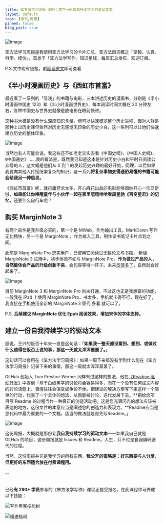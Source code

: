 ```yaml
---
title: 笨方法学习周报 30W：建立一份自我持续学习的驱动文本
layout: default
tags: [读书,周报]
pinned: false
blog_post: true
---
```


![image](http://upload-images.jianshu.io/upload_images/32598-8faeb8942bc8c444?imageMogr2/auto-orient/strip%7CimageView2/2/w/1240)

笨方法学习周报是我使用笨方法学习的卡片汇总，笨方法四词概之「坚毅、认真、科学、模仿」，首发于「笨方法学写作」知识星球，每周汇总发布，欢迎订阅。

P.S.文中附有链接，戳[阅读原文](https://www.jianshu.com/nb/25728012)即可查看

## 《半小时漫画历史》与《西虹市首富》

最近看了一系列的「显浅」的书籍与电影，三本讲述历史的漫画书，分别是《半小时漫画中国史 123》和《半小时漫画世界史》，每本阅读时间大概在 20 分钟左右，各种中国史与世界史就像是放电影在眼前快进。

这种书大概是没有什么深度知识含量，但可以快速概览整个历史进程，面对人群是那种上过历史课但依然对历史无感觉无印象的历史小白，这一系列可以让他们快速建立历史的整体印象。

![image](http://upload-images.jianshu.io/upload_images/32598-f5a35be4bf476dad?imageMogr2/auto-orient/strip%7CimageView2/2/w/1240)

当然也有人可能会说，看这些还不如老老实实去看《中国史纲》、《中国人史纲》、《中国通史》……我的看法是，既然我已知道这本是针对历史小白和平时只阅读公众号的人，这大概是他们从 0 到 1 的发起历史兴趣的最好开始，同理，以后如果我要向其他人传授纷繁复杂的知识，这一系列**将复杂事物变得通俗易懂的书籍可能会给我另一种启发。**

《西虹市首富》呢，就毋庸苛求太多，开心麻花出品的电影能够图你开心一乐已足够，**如果能让你唤醒童年与小伙伴一起在家里嘻嘻哈哈看周星驰《百变星君》的记忆**，还要什么自行车呢？

## 购买 MarginNote 3

有两个软件是我升级必买的，第一个是 MWeb，作为输出工具，MarkDown 写作无比畅快，另一个是 MarginNote ，作为输入工具，制作读书笔记卡片点划之间。

此前是 MarginNote Pro 忠实用户，已使用它阅读过无数论文与书籍， 新版 MarginNote 3 试用中，初步体验不如与 MarginNote Pro。**作为做过产品的人，自然能体会产品的升级创新不易**，会包容等待一阵子。未来[反馈多了](https://trello.com/b/5uIcxOgM/marginnote-%E6%94%B9%E8%BF%9B%E5%BB%BA%E8%AE%AE)，自然就会好起来了。

![image](http://upload-images.jianshu.io/upload_images/32598-c7941ab01631b61b?imageMogr2/auto-orient/strip%7CimageView2/2/w/1240)

目前 MarginNote 3 和 MarginNote Pro 尚未打通，不过这也正是我想要的功能，一般我在 iPad 上使用 MarginNote Pro，书太多，手机就卡得不行，现在好了，我直接在手机使用全新的 MarginNote 3 替代 多看 就可以了。

P.S. **后续建议 MarginNote 优化 Epub 阅读效果，增加宋体的字体支持。**

## 建立一份自我持续学习的驱动文本


据说，王兴的饭否十年来一直是这句话：「**如果我一整天都没看到、想到、或做过什么值得在饭否上说的事，那这一天就太浑浑噩噩了。**」

这句话可以套用在《笨方法学习周报》：如果一周下来都没有学到什么能在《笨方法学习周报》记录下来的事情，那这一周就太浑浑噩噩了。

GitHub 创始人 Tom Preston-Werner 同样有过这样的想法，他在[《Readme 驱动开发》](http://erning.net/blog/2012/07/09/readme-driven-development/)中提到「基于白纸黑字的讨论将会容易得多，而在一个没有任何成文内容的讨论话题上，事情往往会演变成争论不休。把建议的解决方案写下来这样一个简单的行动，代表了一个具体的想法，从而能被讨论，迭代发展下去。**把给您项目写 Readme 的过程当作一种真正的创造活动吧，这是您充满闪光的想法应该被表达的地方，这份文件的本意应当是阐述您的创造力和表现力。**Readme应当是您代码中最为重要的一个文档，适当的做法就是首先写Readme。」

![image](http://upload-images.jianshu.io/upload_images/32598-3ac021d0d43ee830?imageMogr2/auto-orient/strip%7CimageView2/2/w/1240) 

这份周报，大概就是那份**让我自我持续学习的驱动文本**——如果我自己就是 GitHub 的项目，这份周报就是 Issues 和 Readme。人生，只不过是自我编码迭代的过程。

当然，这份周报并非是我学习的所有东西，**我公开的策略是：好东西要与人分享，但更好的东西适合放在付费课程用。**

######  --

已经**有 290+ 学员**参与的《笨方法学写作》课程正接受报名，在此课程你可养成以下技能：

![写作黑客技能树](http://upload-images.jianshu.io/upload_images/32598-c40be6fed2a08de9?imageMogr2/auto-orient/strip%7CimageView2/2/w/1240)

![赠送福利](http://upload-images.jianshu.io/upload_images/32598-04e8f1d2d8202697?imageMogr2/auto-orient/strip%7CimageView2/2/w/1240)